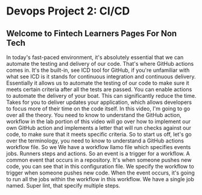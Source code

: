 # Devops Project 2: CI/CD


## Welcome to Fintech Learners Pages For Non Tech


In today's fast-paced environment, it's absolutely essential that we can automate the testing and delivery of our code. That's where GitHub actions comes in. It's the built-in, see ICD tool for GitHub, if you're unfamiliar with what see ICD is it stands for continuous integration and continuous delivery. Essentially it allows us to automate the testing of our code to make sure it meets certain criteria after all the tests are passed. You can enable actions to automate the delivery of your boat. This can significantly reduce the time. Takes for you to deliver updates your application, which allows developers to focus more of their time on the code itself. In this video, I'm going to go over all the theory. You need to know to understand the GitHub action, workflow in the lab portion of this video will go over how to implement our own GitHub action and implements a letter that will run checks against our code, to make sure that it meets specific criteria. So to start us off, let's go over the terminology, you need to know to understand a GitHub actions workflow file. So we We have a workflow llamo file which specifies events jobs. Runners steps and actions. So an event is a trigger for a workflow. A common event that occurs in a repository. It's when someone pushes new code, you can see that in this configuration file. We specify the workflow to trigger when someone pushes new code. When the event occurs, it's going to run all the jobs within the workflow in this workflow. We have a single job named. Super lint, that specify multiple steps. 

  
